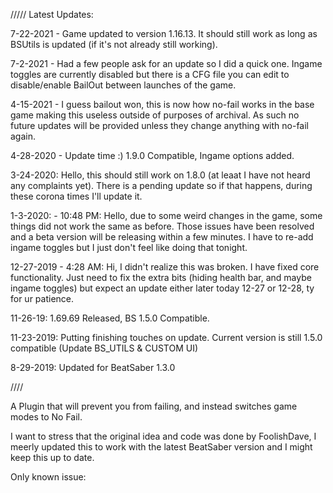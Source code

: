 ///// Latest Updates:

7-22-2021 - Game updated to version 1.16.13. It should still work as long as BSUtils is updated (if it's not already still working).

7-2-2021 - Had a few people ask for an update so I did a quick one. Ingame toggles are currently disabled but there is a CFG file you can edit to disable/enable BailOut between launches of the game. 

4-15-2021 - I guess bailout won, this is now how no-fail works in the base game making this useless outside of purposes of archival. As such no future updates will be provided unless they change anything with no-fail again.

4-28-2020 - Update time :) 1.9.0 Compatible, Ingame options added.

3-24-2020: Hello, this should still work on 1.8.0 (at leaat I have not heard any complaints yet). There is a pending update so if that happens, during these corona times I'll update it.

1-3-2020: - 10:48 PM: Hello, due to some weird changes in the game, some things did not work the same as before. Those issues have been resolved and a beta version will be releasing within a few minutes. I have to re-add ingame toggles but I just don't feel like doing that tonight.

12-27-2019 - 4:28 AM: Hi, I didn't realize this was broken. I have fixed core functionality. Just need to fix the extra bits (hiding health bar, and maybe ingame toggles) but expect an update either later today 12-27 or 12-28, ty for ur patience.

11-26-19: 1.69.69 Released, BS 1.5.0 Compatible.

11-23-2019: Putting finishing touches on update. Current version is still 1.5.0 compatible (Update BS_UTILS & CUSTOM UI)

8-29-2019: Updated for BeatSaber 1.3.0

////

A Plugin that will prevent you from failing, and instead switches game modes to No Fail.

I want to stress that the original idea and code was done by FoolishDave, I meerly updated this to work with the latest BeatSaber version and I might keep this up to date.

Only known issue:

